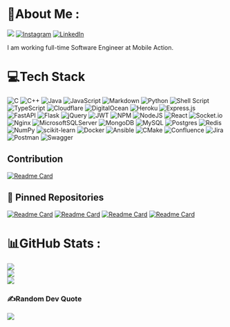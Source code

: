 # 💫About Me :
![](https://komarev.com/ghpvc/?username=osmanakol&label=Visitors+Count&color=brightgreen)
[![Instagram](https://img.shields.io/badge/Instagram-%23E4405F.svg?logo=Instagram&logoColor=white)](https://instagram.com/osmanakol) [![LinkedIn](https://img.shields.io/badge/LinkedIn-%230077B5.svg?logo=linkedin&logoColor=white)](https://linkedin.com/in/osmanakol)

I am working full-time Software Engineer at Mobile Action.

# 💻Tech Stack
![C](https://img.shields.io/badge/c-%2300599C.svg?style=flat&logo=c&logoColor=white) ![C++](https://img.shields.io/badge/c++-%2300599C.svg?style=flat&logo=c%2B%2B&logoColor=white) ![Java](https://img.shields.io/badge/java-%23ED8B00.svg?style=flat&logo=java&logoColor=white) ![JavaScript](https://img.shields.io/badge/javascript-%23323330.svg?style=flat&logo=javascript&logoColor=%23F7DF1E) ![Markdown](https://img.shields.io/badge/markdown-%23000000.svg?style=flat&logo=markdown&logoColor=white) ![Python](https://img.shields.io/badge/python-3670A0?style=flat&logo=python&logoColor=ffdd54) ![Shell Script](https://img.shields.io/badge/shell_script-%23121011.svg?style=flat&logo=gnu-bash&logoColor=white) ![TypeScript](https://img.shields.io/badge/typescript-%23007ACC.svg?style=flat&logo=typescript&logoColor=white) ![Cloudflare](https://img.shields.io/badge/Cloudflare-F38020?style=flat&logo=Cloudflare&logoColor=white) ![DigitalOcean](https://img.shields.io/badge/DigitalOcean-%230167ff.svg?style=flat&logo=digitalOcean&logoColor=white) ![Heroku](https://img.shields.io/badge/heroku-%23430098.svg?style=flat&logo=heroku&logoColor=white) ![Express.js](https://img.shields.io/badge/express.js-%23404d59.svg?style=flat&logo=express&logoColor=%2361DAFB) ![FastAPI](https://img.shields.io/badge/FastAPI-005571?style=flat&logo=fastapi) ![Flask](https://img.shields.io/badge/flask-%23000.svg?style=flat&logo=flask&logoColor=white) ![jQuery](https://img.shields.io/badge/jquery-%230769AD.svg?style=flat&logo=jquery&logoColor=white) ![JWT](https://img.shields.io/badge/JWT-black?style=flat&logo=JSON%20web%20tokens) ![NPM](https://img.shields.io/badge/NPM-%23000000.svg?style=flat&logo=npm&logoColor=white) ![NodeJS](https://img.shields.io/badge/node.js-6DA55F?style=flat&logo=node.js&logoColor=white) ![React](https://img.shields.io/badge/react-%2320232a.svg?style=flat&logo=react&logoColor=%2361DAFB) ![Socket.io](https://img.shields.io/badge/Socket.io-black?style=flat&logo=socket.io&badgeColor=010101) ![Nginx](https://img.shields.io/badge/nginx-%23009639.svg?style=flat&logo=nginx&logoColor=white) ![MicrosoftSQLServer](https://img.shields.io/badge/Microsoft%20SQL%20Sever-CC2927?style=flat&logo=microsoft%20sql%20server&logoColor=white) ![MongoDB](https://img.shields.io/badge/MongoDB-%234ea94b.svg?style=flat&logo=mongodb&logoColor=white) ![MySQL](https://img.shields.io/badge/mysql-%2300f.svg?style=flat&logo=mysql&logoColor=white) ![Postgres](https://img.shields.io/badge/postgres-%23316192.svg?style=flat&logo=postgresql&logoColor=white) ![Redis](https://img.shields.io/badge/redis-%23DD0031.svg?style=flat&logo=redis&logoColor=white) ![NumPy](https://img.shields.io/badge/numpy-%23013243.svg?style=flat&logo=numpy&logoColor=white) ![scikit-learn](https://img.shields.io/badge/scikit--learn-%23F7931E.svg?style=flat&logo=scikit-learn&logoColor=white) ![Docker](https://img.shields.io/badge/docker-%230db7ed.svg?style=flat&logo=docker&logoColor=white) ![Ansible](https://img.shields.io/badge/ansible-%231A1918.svg?style=flat&logo=ansible&logoColor=white) ![CMake](https://img.shields.io/badge/CMake-%23008FBA.svg?style=flat&logo=cmake&logoColor=white) ![Confluence](https://img.shields.io/badge/confluence-%23172BF4.svg?style=flat&logo=confluence&logoColor=white) ![Jira](https://img.shields.io/badge/jira-%230A0FFF.svg?style=flat&logo=jira&logoColor=white) ![Postman](https://img.shields.io/badge/Postman-FF6C37?style=flat&logo=postman&logoColor=white) ![Swagger](https://img.shields.io/badge/-Swagger-%23Clojure?style=flat&logo=swagger&logoColor=white)
## Contribution
[![Readme Card](https://github-readme-stats.vercel.app/api/pin/?username=osmanakol&repo=mongoose&theme=tokyonight&hide_border=true&)](https://github.com/osmanakol/mongoose)
## 📌 Pinned Repositories
[![Readme Card](https://github-readme-stats.vercel.app/api/pin/?username=osmanakol&repo=nodejs-auth-with-acl&theme=tokyonight&hide_border=true&)](https://github.com/osmanakol/nodejs-auth-with-acl)
[![Readme Card](https://github-readme-stats.vercel.app/api/pin/?username=osmanakol&repo=leaderboard-system&theme=tokyonight&hide_border=true&)](https://github.com/osmanakol/leaderboard-system)
[![Readme Card](https://github-readme-stats.vercel.app/api/pin/?username=osmanakol&repo=biltek_website_api&theme=tokyonight&hide_border=true&)](https://github.com/osmanakol/pcap_capture_read)
[![Readme Card](https://github-readme-stats.vercel.app/api/pin/?username=osmanakol&repo=pcap_capture_read&theme=tokyonight&hide_border=true&)](https://github.com/osmanakol/biltek_website_api/tree/devel)

# 📊GitHub Stats :
![](https://github-readme-stats.vercel.app/api?username=osmanakol&theme=tokyonight&hide_border=true&include_all_commits=true&count_private=true&show_icons=true)<br/>
![](https://github-readme-streak-stats.herokuapp.com/?user=osmanakol&theme=tokyonight&hide_border=true)<br/>
![](https://github-readme-stats.vercel.app/api/top-langs/?username=osmanakol&theme=tokyonight&hide_border=true&include_all_commits=true&count_private=true&layout=compact)

### ✍️Random Dev Quote
![](https://quotes-github-readme.vercel.app/api?type=horizontal&theme=tokyonight)
